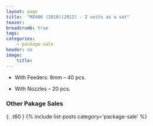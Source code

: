 ```yaml
---
layout: page
title:  "MX400 (2010)(2012) - 2 units as a set"
teaser:
breadcrumb: true
tags:
categories:
    - package-sale
header: no
image:
    title:
---
```


- With Feeders: 8mm – 40 pcs.

- With Nozzles – 20 pcs.

### Other Pakage Sales ###
{: .t60 }
{% include list-posts category='package-sale' %}
